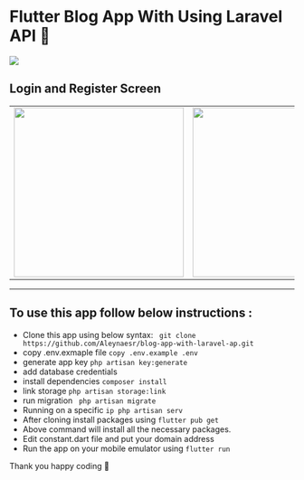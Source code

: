 # Flutter Blog App With Using Laravel API 🎈
<a href="https://hits.seeyoufarm.com"><img src="https://hits.seeyoufarm.com/api/count/incr/badge.svg?url=https%3A%2F%2Fgithub.com%2Faleynaesr&count_bg=%23151515&title_bg=%23FF7BD4&icon=flutter.svg&icon_color=%2302D8FF&title=hits&edge_flat=false"/></a>

## Login and Register Screen
 
  <table>
   <tbody>
      <tr>
       <td><img src="https://user-images.githubusercontent.com/45822686/154710089-9ec1b8af-8595-48cb-884a-915b54b7f2ee.png" height=300pm></td>
         <td><img src="https://user-images.githubusercontent.com/45822686/154710047-fcd412d5-ab7c-45bb-acff-e8accbcf181e.png" height=300pm></td>
      </tr>
   </tbody>
</table>
 
<hr> </hr>


## To use this app follow below instructions :

* Clone this app using below syntax:
``` git clone https://github.com/Aleynaesr/blog-app-with-laravel-ap.git```
* copy .env.exmaple file ```copy .env.example .env```
* generate app key ```php artisan key:generate```
* add database credentials
* install dependencies ```composer install```
* link storage ```php artisan storage:link```
* run migration ``` php artisan migrate```
* Running on a specific ```ip php artisan serv```
* After cloning install packages using ``` flutter pub get ```
* Above command will install all the necessary packages.
* Edit constant.dart file and put your domain address
* Run the app on your mobile emulator using ``` flutter run ```

Thank you happy coding  🎈
